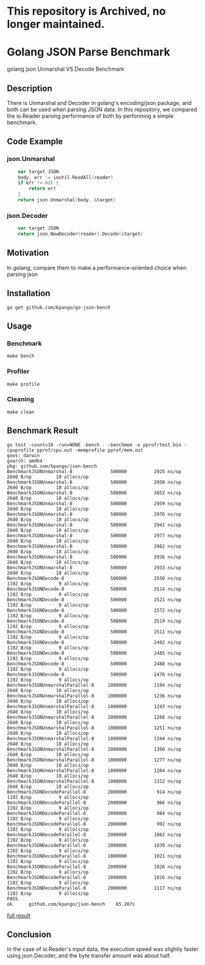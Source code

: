 # This repository is Archived, no longer maintained.


# Golang JSON Parse Benchmark
golang json Unmarshal VS Decode Benchmark

## Description
There is Unmarshal and Decoder in golang's encoding/json package, and both can be used when parsing JSON data.
In this repository, we compared the io.Reader parsing performance of both by performing a simple benchmark.

## Code Example
### json.Unmarshal
```go
	var target JSON
	body, err := ioutil.ReadAll(reader)
	if err != nil {
		return err
	}
	return json.Unmarshal(body, &target)
```

### json.Decoder
```go
	var target JSON
	return json.NewDecoder(reader).Decode(&target)
```

## Motivation
In golang, compare them to make a performance-oriented choice when parsing json

## Installation
```
go get github.com/kpango/go-json-bench
```

## Usage
### Benchmark
```
make bench
```
### Profiler
```
make profile
```
### Cleaning
```
make clean
```


## Benchmark Result
```
go test -count=10 -run=NONE -bench . -benchmem -o pprof/test.bin -cpuprofile pprof/cpu.out -memprofile pprof/mem.out
goos: darwin
goarch: amd64
pkg: github.com/kpango/json-bench
BenchmarkJSONUnmarshal-8           	  500000	      2925 ns/op	    2640 B/op	      10 allocs/op
BenchmarkJSONUnmarshal-8           	  500000	      2958 ns/op	    2640 B/op	      10 allocs/op
BenchmarkJSONUnmarshal-8           	  500000	      3052 ns/op	    2640 B/op	      10 allocs/op
BenchmarkJSONUnmarshal-8           	  500000	      2959 ns/op	    2640 B/op	      10 allocs/op
BenchmarkJSONUnmarshal-8           	  500000	      2976 ns/op	    2640 B/op	      10 allocs/op
BenchmarkJSONUnmarshal-8           	  500000	      2942 ns/op	    2640 B/op	      10 allocs/op
BenchmarkJSONUnmarshal-8           	  500000	      2977 ns/op	    2640 B/op	      10 allocs/op
BenchmarkJSONUnmarshal-8           	  500000	      2982 ns/op	    2640 B/op	      10 allocs/op
BenchmarkJSONUnmarshal-8           	  500000	      2936 ns/op	    2640 B/op	      10 allocs/op
BenchmarkJSONUnmarshal-8           	  500000	      2933 ns/op	    2640 B/op	      10 allocs/op
BenchmarkJSONDecode-8              	  500000	      2550 ns/op	    1192 B/op	       9 allocs/op
BenchmarkJSONDecode-8              	  500000	      2514 ns/op	    1192 B/op	       9 allocs/op
BenchmarkJSONDecode-8              	  500000	      2521 ns/op	    1192 B/op	       9 allocs/op
BenchmarkJSONDecode-8              	  500000	      2572 ns/op	    1192 B/op	       9 allocs/op
BenchmarkJSONDecode-8              	  500000	      2519 ns/op	    1192 B/op	       9 allocs/op
BenchmarkJSONDecode-8              	  500000	      2511 ns/op	    1192 B/op	       9 allocs/op
BenchmarkJSONDecode-8              	  500000	      2492 ns/op	    1192 B/op	       9 allocs/op
BenchmarkJSONDecode-8              	  500000	      2485 ns/op	    1192 B/op	       9 allocs/op
BenchmarkJSONDecode-8              	  500000	      2488 ns/op	    1192 B/op	       9 allocs/op
BenchmarkJSONDecode-8              	  500000	      2476 ns/op	    1192 B/op	       9 allocs/op
BenchmarkJSONUnmarshalParallel-8   	 1000000	      1194 ns/op	    2640 B/op	      10 allocs/op
BenchmarkJSONUnmarshalParallel-8   	 1000000	      1236 ns/op	    2640 B/op	      10 allocs/op
BenchmarkJSONUnmarshalParallel-8   	 1000000	      1243 ns/op	    2640 B/op	      10 allocs/op
BenchmarkJSONUnmarshalParallel-8   	 1000000	      1268 ns/op	    2640 B/op	      10 allocs/op
BenchmarkJSONUnmarshalParallel-8   	 1000000	      1251 ns/op	    2640 B/op	      10 allocs/op
BenchmarkJSONUnmarshalParallel-8   	 1000000	      1344 ns/op	    2640 B/op	      10 allocs/op
BenchmarkJSONUnmarshalParallel-8   	 1000000	      1360 ns/op	    2640 B/op	      10 allocs/op
BenchmarkJSONUnmarshalParallel-8   	 1000000	      1277 ns/op	    2640 B/op	      10 allocs/op
BenchmarkJSONUnmarshalParallel-8   	 1000000	      1264 ns/op	    2640 B/op	      10 allocs/op
BenchmarkJSONUnmarshalParallel-8   	 1000000	      1312 ns/op	    2640 B/op	      10 allocs/op
BenchmarkJSONDecodeParallel-8      	 2000000	       914 ns/op	    1192 B/op	       9 allocs/op
BenchmarkJSONDecodeParallel-8      	 2000000	       966 ns/op	    1192 B/op	       9 allocs/op
BenchmarkJSONDecodeParallel-8      	 2000000	       984 ns/op	    1192 B/op	       9 allocs/op
BenchmarkJSONDecodeParallel-8      	 2000000	       992 ns/op	    1192 B/op	       9 allocs/op
BenchmarkJSONDecodeParallel-8      	 2000000	      1062 ns/op	    1192 B/op	       9 allocs/op
BenchmarkJSONDecodeParallel-8      	 1000000	      1039 ns/op	    1192 B/op	       9 allocs/op
BenchmarkJSONDecodeParallel-8      	 1000000	      1021 ns/op	    1192 B/op	       9 allocs/op
BenchmarkJSONDecodeParallel-8      	 2000000	      1026 ns/op	    1192 B/op	       9 allocs/op
BenchmarkJSONDecodeParallel-8      	 1000000	      1016 ns/op	    1192 B/op	       9 allocs/op
BenchmarkJSONDecodeParallel-8      	 2000000	      1117 ns/op	    1192 B/op	       9 allocs/op
PASS
ok  	github.com/kpango/json-bench	65.207s
```
[full result](https://github.com/kpango/go-json-bench/blob/master/result.tsv)

## Conclusion
In the case of io.Reader's input data, the execution speed was slightly faster using json.Decoder, and the byte transfer amount was about half.
